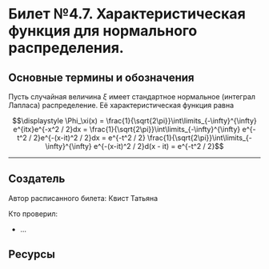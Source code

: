 # Билет №4.7. Характеристическая функция для нормального распределения.

<!-- **Краткое определение:** бла-бла-бла    -->
<!-- **Длинное определение:** бла-бла-бла -->

## Основные термины и обозначения

Пусть случайная величина $\xi$ имеет стандартное нормальное (интеграл Лапласа) распределение. Её характеристическая функция равна


$$\displaystyle \Phi_\xi(x) = \frac{1}{\sqrt{2\pi}}\int\limits_{-\infty}^{\infty} e^{itx}e^{-x^2 / 2}dx  = \frac{1}{\sqrt{2\pi}}\int\limits_{-\infty}^{\infty} e^{-t^2 / 2}e^{-(x-it)^2 / 2}dx = e^{-t^2 / 2} \frac{1}{\sqrt{2\pi}}\int\limits_{-\infty}^{\infty} e^{-(x-it)^2 / 2}d(x - it) = e^{-t^2 / 2}$$


---
## Создатель

Автор расписанного билета: Квист Татьяна

Кто проверил:
- ...

## Ресурсы

